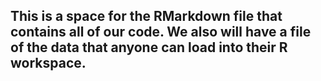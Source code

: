 ## This is a space for the RMarkdown file that contains all of our code. We also will have a file of the data that anyone can load into their R workspace.
